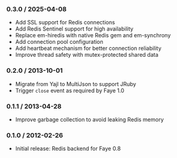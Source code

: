 ### 0.3.0 / 2025-04-08

* Add SSL support for Redis connections
* Add Redis Sentinel support for high availability
* Replace em-hiredis with native Redis gem and em-synchrony
* Add connection pool configuration
* Add heartbeat mechanism for better connection reliability
* Improve thread safety with mutex-protected shared data


### 0.2.0 / 2013-10-01

* Migrate from Yajl to MultiJson to support JRuby
* Trigger `close` event as required by Faye 1.0


### 0.1.1 / 2013-04-28

* Improve garbage collection to avoid leaking Redis memory


### 0.1.0 / 2012-02-26

* Initial release: Redis backend for Faye 0.8

